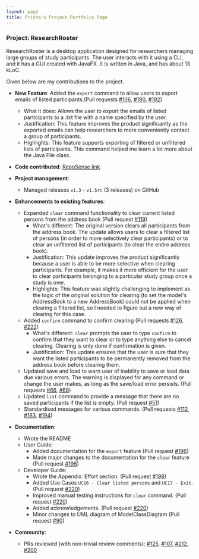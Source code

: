 ```yaml
---
layout: page
title: Prisha's Project Portfolio Page
---
```


### Project: ResearchRoster

ResearchRoster is a desktop application designed for researchers managing large groups of study participants. The user interacts with it using a CLI, and it has a GUI created with JavaFX. It is written in Java, and has about 13 kLoC.

Given below are my contributions to the project.

* **New Feature**: Added the `export` command to allow users to export emails of listed participants.(Pull requests [\#106](), [\#190](), [\#192]())
  * What it does: Allows the user to export the emails of listed participants to a .txt file with a name specified by the user.
  * Justification: This feature improves the product significantly as the exported emails can help researchers to more conveniently contact a group of participants.
  * Highlights: This feature supports exporting of filtered or unfiltered lists of participants. This command helped me learn a lot more about the Java File class.

* **Code contributed**: [RepoSense link](https://nus-cs2103-ay2425s1.github.io/tp-dashboard/?search=f08-2)

* **Project management**:
  * Managed releases `v1.3` - `v1.5rc` (3 releases) on GitHub

* **Enhancements to existing features**:
  * Expanded `clear` command functionality to clear current listed persons from the address book (Pull request [\#119]())
    * What's different: The original version clears all participants from the address book. The update allows users to clear a filtered list of persons (in order to more selectively clear participants) or to clear an unfiltered list of participants (to clear the entire address book).
    * Justification: This update improves the product significantly because a user is able to be more selective when clearing participants. For example, it makes it more efficient for the user to clear participants belonging to a particular study group once a study is over.
    * Highlights: This feature was slightly challenging to implement as the logic of the original solution for clearing (to set the model's AddressBook to a new AddressBook) could not be applied when clearing a filtered list, so I needed to figure out a new way of clearing for this case.
  * Added `confirm` command to confirm clearing (Pull requests [\#126](), [\#222]())
    * What's different: `clear` prompts the user to type `confirm` to confirm that they want to clear or to type anything else to cancel clearing. Clearing is only done if confirmation is given.
    * Justification: This update ensures that the user is sure that they want the listed participants to be permanently removed from the address book before clearing them.
  * Updated save and load to warn user of inability to save or load data due various errors. The warning is displayed for any command or change the user makes, as long as the save/load error persists. (Pull requests [\#66](), [\#68]())
  * Updated `list` command to provide a message that there are no saved participants if the list is empty. (Pull request [\#51]())
  * Standardised messages for various commands. (Pull requests [\#112](), [\#183](), [\#194]())

* **Documentation**:
  * Wrote the README
  * User Guide:
    * Added documentation for the `export` feature (Pull request [\#196]())
    * Made major changes to the documentation for the `clear` feature (Pull request [\#196]())
  * Developer Guide:
    * Wrote the Appendix: Effort section. (Pull request [\#198]())
    * Added Use Cases `UC16 - Clear listed persons` and `UC17 - Exit`. (Pull request [\#220]())
    * Improved manual testing instructions for `clear` command. (Pull request [\#220]())
    * Added acknowledgements. (Pull request [\#220]())
    * Minor changes to UML diagram of ModelClassDiagram (Pull request [\#90]())

* **Community**:
  * PRs reviewed (with non-trivial review comments): [\#125](), [\#107](), [\#212](), [\#200]()

